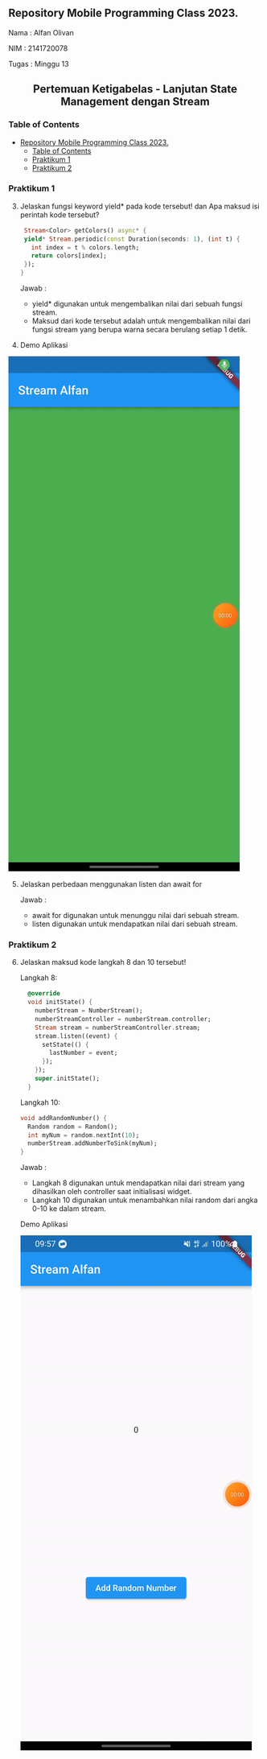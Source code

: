 ## Repository Mobile Programming Class 2023.

Nama : Alfan Olivan

NIM : 2141720078

Tugas : Minggu 13

<div align="center">
  <h2>
  Pertemuan Ketigabelas - Lanjutan State Management dengan Stream
  </h2>
</div>

### Table of Contents

- [Repository Mobile Programming Class 2023.](#repository-mobile-programming-class-2023)
  - [Table of Contents](#table-of-contents)
  - [Praktikum 1](#praktikum-1)
  - [Praktikum 2](#praktikum-2)

### Praktikum 1

3. Jelaskan fungsi keyword yield\* pada kode tersebut! dan Apa maksud isi perintah kode tersebut?

   ```dart
    Stream<Color> getColors() async* {
    yield* Stream.periodic(const Duration(seconds: 1), (int t) {
      int index = t % colors.length;
      return colors[index];
    });
   }
   ```

   Jawab :

   - yield\* digunakan untuk mengembalikan nilai dari sebuah fungsi stream.
   - Maksud dari kode tersebut adalah untuk mengembalikan nilai dari fungsi stream yang berupa warna secara berulang setiap 1 detik.

4. Demo Aplikasi

![Gambar1](/week-13/docs/1.4.gif)

5. Jelaskan perbedaan menggunakan listen dan await for

   Jawab :

   - await for digunakan untuk menunggu nilai dari sebuah stream.
   - listen digunakan untuk mendapatkan nilai dari sebuah stream.

### Praktikum 2

6. Jelaskan maksud kode langkah 8 dan 10 tersebut!

   Langkah 8:

   ```dart
     @override
     void initState() {
       numberStream = NumberStream();
       numberStreamController = numberStream.controller;
       Stream stream = numberStreamController.stream;
       stream.listen((event) {
         setState(() {
           lastNumber = event;
         });
       });
       super.initState();
     }
   ```

   Langkah 10:

   ```dart
   void addRandomNumber() {
     Random random = Random();
     int myNum = random.nextInt(10);
     numberStream.addNumberToSink(myNum);
   }
   ```

   Jawab :

   - Langkah 8 digunakan untuk mendapatkan nilai dari stream yang dihasilkan oleh controller saat initialisasi widget.
   - Langkah 10 digunakan untuk menambahkan nilai random dari angka 0-10 ke dalam stream.

   Demo Aplikasi

   ![Gambar2](/week-13/docs/2.6.gif)
